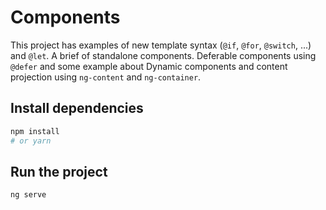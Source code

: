 # Components

This project has examples of new template syntax (`@if`, `@for`, `@switch`, ...) and `@let`. A brief of standalone components. Deferable components using `@defer` and some example about Dynamic components and content projection using `ng-content` and `ng-container`.

## Install dependencies

```sh
npm install
# or yarn
```

## Run the project

```sh
ng serve
```

